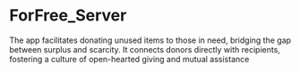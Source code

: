 # ForFree_Server
The app facilitates donating unused items to those in need, bridging the gap between surplus and scarcity. It connects donors directly with recipients, fostering a culture of open-hearted giving and mutual assistance
